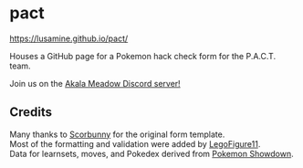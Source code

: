 # pact
https://lusamine.github.io/pact/

Houses a GitHub page for a Pokemon hack check form for the P.A.C.T. team.

Join us on the [Akala Meadow Discord server!](https://discord.gg/DGwfPUh)

## Credits
Many thanks to [Scorbunny](https://github.com/Scorbunny) for the original form template.  
Most of the formatting and validation were added by [LegoFigure11](https://github.com/LegoFigure11).  
Data for learnsets, moves, and Pokedex derived from [Pokemon Showdown](http://play.pokemonshowdown.com/data/).
